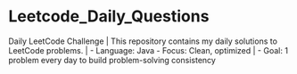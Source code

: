 # Leetcode_Daily_Questions
Daily LeetCode Challenge | This repository contains my daily solutions to LeetCode problems. | - Language: Java   - Focus: Clean, optimized  |  - Goal: 1 problem every day to build problem-solving consistency  
